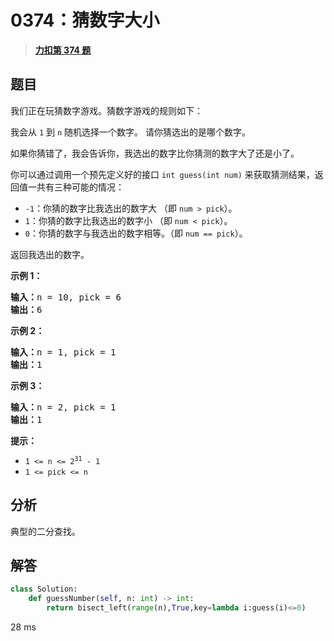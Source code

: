 # 0374：猜数字大小


> <u>**[力扣第 374 题](https://leetcode.cn/problems/guess-number-higher-or-lower/)**</u>

## 题目

<p>我们正在玩猜数字游戏。猜数字游戏的规则如下：</p>

<p>我会从 <code>1</code> 到 <code>n</code> 随机选择一个数字。 请你猜选出的是哪个数字。</p>

<p>如果你猜错了，我会告诉你，我选出的数字比你猜测的数字大了还是小了。</p>

<p>你可以通过调用一个预先定义好的接口 <code>int guess(int num)</code> 来获取猜测结果，返回值一共有三种可能的情况：</p>

<ul>
<li><code>-1</code>：你猜的数字比我选出的数字大 （即 <code>num &gt; pick</code>）。</li>
<li><code>1</code>：你猜的数字比我选出的数字小 （即 <code>num &lt; pick</code>）。</li>
<li><code>0</code>：你猜的数字与我选出的数字相等。（即 <code>num == pick</code>）。</li>
</ul>

<p>返回我选出的数字。</p>



<p><strong>示例 1：</strong></p>

<pre>
<strong>输入：</strong>n = 10, pick = 6
<strong>输出：</strong>6
</pre>

<p><strong>示例 2：</strong></p>

<pre>
<strong>输入：</strong>n = 1, pick = 1
<strong>输出：</strong>1
</pre>

<p><strong>示例 3：</strong></p>

<pre>
<strong>输入：</strong>n = 2, pick = 1
<strong>输出：</strong>1
</pre>



<p><strong>提示：</strong></p>

<ul>
<li><code>1 &lt;= n &lt;= 2<sup>31</sup> - 1</code></li>
<li><code>1 &lt;= pick &lt;= n</code></li>
</ul>


## 分析

典型的二分查找。

## 解答

```python
class Solution:
    def guessNumber(self, n: int) -> int:
        return bisect_left(range(n),True,key=lambda i:guess(i)<=0)
```
28 ms

